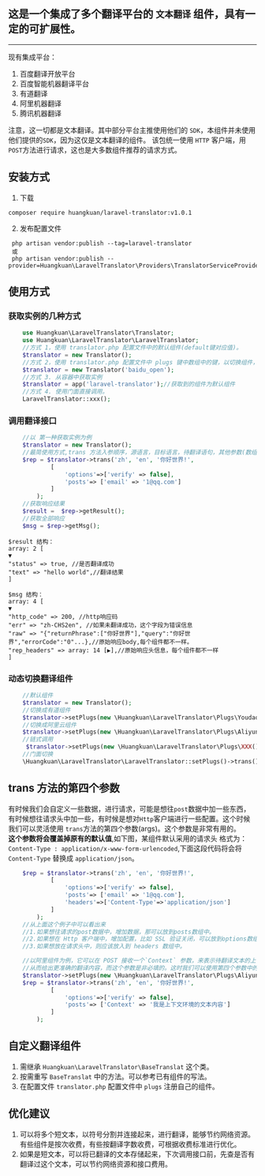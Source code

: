 ## 这是一个集成了多个翻译平台的 `文本翻译` 组件，具有一定的可扩展性。

<hr>
现有集成平台：<br>

1. 百度翻译开放平台
2. 百度智能机器翻译平台
3. 有道翻译
4. 阿里机器翻译
5. 腾讯机器翻译

注意，这一切都是文本翻译。其中部分平台主推使用他们的 `SDK`，本组件并未使用他们提供的`SDK`，因为这仅是文本翻译的组件。
该包统一使用 `HTTP` 客户端，用`POST`方法进行请求，这也是大多数组件推荐的请求方式。


## 安装方式
1. 下载
```
composer require huangkuan/laravel-translator:v1.0.1
```
2. 发布配置文件
```
 php artisan vendor:publish --tag=laravel-translator
 或
 php artisan vendor:publish --provider=Huangkuan\LaravelTranslator\Providers\TranslatorServiceProvider
```

## 使用方式

### 获取实例的几种方式

```php
    use Huangkuan\LaravelTranslator\Translator;
    use Huangkuan\LaravelTranslator\LaravelTranslator;
    //方式 1，使用 translator.php 配置文件中的默认组件(default键对应值)。
    $translator = new Translator();
    //方式 2，使用 translator.php 配置文件中 plugs 键中数组中的键，以切换组件，如 baidu_open
    $translator = new Translator('baidu_open'); 
    //方式 3. 从容器中获取实例
    $translator = app('laravel-translator');//获取到的组件为默认组件
    //方式 4. 使用门面直接调用。
    LaravelTranslator::xxx();
```

### 调用翻译接口

```php
    //以 第一种获取实例为例
    $translator = new Translator();
    //最简使用方式,trans 方法入参顺序，源语言，目标语言，待翻译语句，其他参数(数组).
    $rep = $translator->trans('zh', 'en', '你好世界!',
            [
                'options'=>['verify' => false],
                'posts'=> ['email' => '1@qq.com']
            ]
        );
    //获取响应结果
    $result =  $rep->getResult();
    //获取全部响应
    $msg = $rep->getMsg();
```

```text
$result 结构：
array: 2 [
▼
"status" => true, //是否翻译成功
"text" => "hello world",//翻译结果
]

$msg 结构：
array: 4 [
▼
"http_code" => 200, //http响应码
"err" => "zh-CHS2en", //如果未翻译成功，这个字段为错误信息
"raw" => "{"returnPhrase":["你好世界"],"query":"你好世界","errorCode":"0"...},//原始响应body,每个组件都不一样。
"rep_headers" => array: 14 [▶],//原始响应头信息，每个组件都不一样
]
```

### 动态切换翻译组件

```php
    //默认组件
    $translator = new Translator();
    //切换成有道组件
    $translator->setPlugs(new \Huangkuan\LaravelTranslator\Plugs\Youdao());
    //切换成阿里云组件
    $translator->setPlugs(new \Huangkuan\LaravelTranslator\Plugs\Aliyun());
    //链式调用
     $translator->setPlugs(new \Huangkuan\LaravelTranslator\Plugs\XXX())->trans();
    //门面切换
    \Huangkuan\LaravelTranslator\LaravelTranslator::setPlugs()->trans();
```

## trans 方法的第四个参数

有时候我们会自定义一些数据，进行请求，可能是想往`post`数据中加一些东西，
有时候想往请求头中加一些，有时候是想对`Http`客户端进行一些配置。这个时候我们可以灵活使用
`trans`方法的第四个参数(args)。这个参数是非常有用的。<br>
**这个参数将会覆盖掉原有的默认值**,如下图，某组件默认采用的请求头
格式为：`Content-Type : application/x-www-form-urlencoded`,下面这段代码将会将 `Content-Type` 替换成
`application/json`。

```php
    $rep = $translator->trans('zh', 'en', '你好世界!',
            [
                'options'=>['verify' => false],
                'posts'=> ['email' => '1@qq.com'],
                'headers'=>['Content-Type'=>'application/json']
            ]
        );
    //从上面这个例子中可以看出来
    //1.如果想往请求的post数据中，增加数据，那可以放到posts数组中。
    //2.如果想在 Http 客户端中，增加配置，比如 SSL 验证关闭，可以放到options数组中。
    //3.如果想放在请求头中，则应该放入到 headers 数组中。

    //以阿里组件为例，它可以在 POST 接收一个`Context` 参数，来表示待翻译文本的上下文环境。
    //从而给出更准确的翻译内容，而这个参数是非必填的。这时我们可以使用第四个参数中的posts。
    $translator->setPlugs(new \Huangkuan\LaravelTranslator\Plugs\Aliyun());
    $rep = $translator->trans('zh', 'en', '你好世界!',
            [
                'options'=>['verify' => false],
                'posts'=> ['Context' => '我是上下文环境的文本内容']
            ]
        );
```

## 自定义翻译组件

1. 需继承 `Huangkuan\LaravelTranslator\BaseTranslat` 这个类。
2. 按需重写 `BaseTranslat` 中的方法。可以参考已有组件的写法。
3. 在配置文件  `translator.php` 配置文件中 `plugs` 注册自己的组件。

## 优化建议

1. 可以将多个短文本，以符号分割并连接起来，进行翻译，能够节约网络资源。有些组件是按次收费，有些按翻译字数收费，可根据收费标准进行优化。
2. 如果是短文本，可以将已翻译的文本存储起来，下次调用接口前，先查是否有翻译过这个文本，可以节约网络资源和接口费用。
